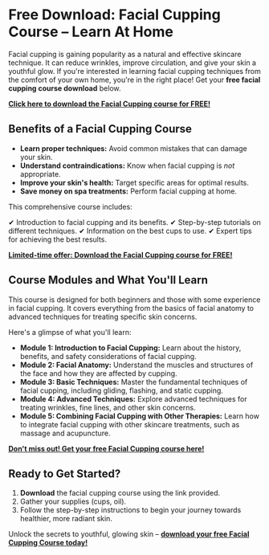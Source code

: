 # Free Download: Facial Cupping Course – Learn At Home

Facial cupping is gaining popularity as a natural and effective skincare technique. It can reduce wrinkles, improve circulation, and give your skin a youthful glow. If you're interested in learning facial cupping techniques from the comfort of your own home, you're in the right place! Get your **free facial cupping course download** below.

[**Click here to download the Facial Cupping course for FREE!**](https://udemywork.com/facial-cupping-course)

## Benefits of a Facial Cupping Course

*   **Learn proper techniques:** Avoid common mistakes that can damage your skin.
*   **Understand contraindications:** Know when facial cupping is *not* appropriate.
*   **Improve your skin's health:** Target specific areas for optimal results.
*   **Save money on spa treatments:** Perform facial cupping at home.

This comprehensive course includes:

✔ Introduction to facial cupping and its benefits.
✔ Step-by-step tutorials on different techniques.
✔ Information on the best cups to use.
✔ Expert tips for achieving the best results.

[**Limited-time offer: Download the Facial Cupping course for FREE!**](https://udemywork.com/facial-cupping-course)

## Course Modules and What You'll Learn

This course is designed for both beginners and those with some experience in facial cupping. It covers everything from the basics of facial anatomy to advanced techniques for treating specific skin concerns.

Here's a glimpse of what you'll learn:

*   **Module 1: Introduction to Facial Cupping:** Learn about the history, benefits, and safety considerations of facial cupping.
*   **Module 2: Facial Anatomy:** Understand the muscles and structures of the face and how they are affected by cupping.
*   **Module 3: Basic Techniques:** Master the fundamental techniques of facial cupping, including gliding, flashing, and static cupping.
*   **Module 4: Advanced Techniques:** Explore advanced techniques for treating wrinkles, fine lines, and other skin concerns.
*   **Module 5: Combining Facial Cupping with Other Therapies:** Learn how to integrate facial cupping with other skincare treatments, such as massage and acupuncture.

[**Don't miss out! Get your free Facial Cupping course here!**](https://udemywork.com/facial-cupping-course)

## Ready to Get Started?

1.  **Download** the facial cupping course using the link provided.
2.  Gather your supplies (cups, oil).
3.  Follow the step-by-step instructions to begin your journey towards healthier, more radiant skin.

Unlock the secrets to youthful, glowing skin – **[download your free Facial Cupping Course today!](https://udemywork.com/facial-cupping-course)**
